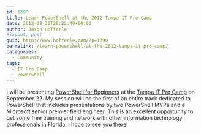 ```yaml
---
id: 1390
title: Learn PowerShell at the 2012 Tampa IT Pro Camp
date: 2012-08-30T20:22:49+00:00
author: Jason Hofferle
#layout: post
guid: http://www.hofferle.com/?p=1390
permalink: /learn-powershell-at-the-2012-tampa-it-pro-camp/
categories:
  - Community
tags:
  - IT Pro Camp
  - PowerShell
---
```

I will be presenting [PowerShell for Beginners](https://itpro.camp/ "PowerShell for Beginners") at the [Tampa IT Pro Camp](https://itpro.camp/ "2012 Tampa IT Pro Camp") on September 22. My session will be the first of an entire track dedicated to PowerShell that includes presentations by two PowerShell MVPs and a Microsoft senior premier field engineer. This is an excellent opportunity to get some free training and network with other information technology professionals in Florida. I hope to see you there!